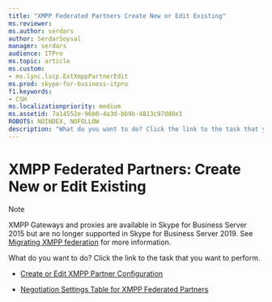 ```yaml
---
title: "XMPP Federated Partners Create New or Edit Existing"
ms.reviewer: 
ms.author: serdars
author: SerdarSoysal
manager: serdars
audience: ITPro
ms.topic: article
ms.custom:
- ms.lync.lscp.ExtXmppPartnerEdit
ms.prod: skype-for-business-itpro
f1.keywords:
- CSH
ms.localizationpriority: medium
ms.assetid: 7a14552e-96b0-4a3d-bb9b-4813c97dd8e1
ROBOTS: NOINDEX, NOFOLLOW
description: "What do you want to do? Click the link to the task that you want to perform."
---
```


# XMPP Federated Partners: Create New or Edit Existing

> [!NOTE]
> XMPP Gateways and proxies are available in Skype for Business Server 2015 but are no longer supported in Skype for Business Server 2019. See [Migrating XMPP federation](../../../../SfBServer2019/migration/migrating-xmpp-federation.md) for more information.

What do you want to do? Click the link to the task that you want to perform.

- [Create or Edit XMPP Partner Configuration](/previous-versions/office/lync-server-2013/lync-server-2013-create-or-edit-xmpp-partner-configuration)

- [Negotiation Settings Table for XMPP Federated Partners](/previous-versions/office/lync-server-2013/lync-server-2013-negotiation-settings-for-xmpp-federated-partners)